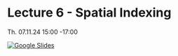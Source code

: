 # Lecture 6 - Spatial Indexing 

Th. 07.11.24 15:00 -17:00

[![Google Slides](../figs/preface.png)]()